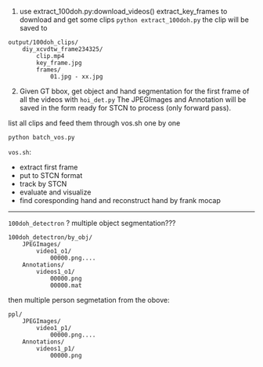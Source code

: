 1. use extract_100doh.py:download_videos() extract_key_frames to download and get some clips
```python extract_100doh.py```
the clip will be saved to 
```
output/100doh_clips/
    diy_xcvdtw_frame234325/
        clip.mp4
        key_frame.jpg
        frames/
            01.jpg - xx.jpg
```




2. Given GT bbox, get object and hand segmentation for the first frame of all the videos with `hoi_det.py`
The JPEGImages and Annotation will be saved in the form ready for STCN to process (only forward pass). 

list all clips and feed them through vos.sh one by one
```
python batch_vos.py
```
`vos.sh`: 
- extract first frame
- put to STCN format
- track by STCN
- evaluate and visualize
- find coresponding hand and reconstruct hand by frank mocap


--- 
`100doh_detectron`
? multiple object segmentation??? 
```
100doh_detectron/by_obj/
    JPEGImages/
        video1_o1/
            00000.png....
    Annotations/
        videos1_o1/
            00000.png
            00000.mat
```

then multiple person segmetation from the obove:
```
ppl/
    JPEGImages/
        video1_p1/
            00000.png....
    Annotations/
        videos1_p1/
            00000.png
```
